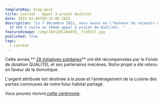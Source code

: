 ```yaml
---
templateKey: blog-post
title: Lauréat - Appel à projet Qualitel
date: 2022-01-05T09:32:06.182Z
description: "Le 7 décembre 2021, nous avons eu l'honneur de recevoir un prix de
  10 000 € suite au 10ème appel à projet de Qualitel. "
featuredimage: /img/1641201104978__fre9317.jpg
published: true
tags:
  - Lauréat
---
```



Cette année,** [28 initiatives solidaires](https://www.qualitel.org/financement-projets/les-laureats/)** ont été récompensées par le Fonds de dotation QUALITEL et ses partenaires mécènes. Notre projet a été retenu en faveur de la domotique.

L'argent attribuée est destinée à la pose et l’aménagement de la cuisine des parties communes de notre futur habitat partagé.

Vous pouvez revivre[ cette cérémonie](https://www.youtube.com/watch?v=JckoiTjTpkg&ab_channel=GroupeQUALITEL).
